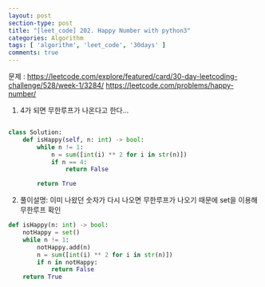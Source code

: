 ```yaml
---
layout: post
section-type: post
title: "[leet_code] 202. Happy Number with python3"
categories: Algorithm
tags: [ 'algorithm', 'leet_code', '30days' ]
comments: true
---
```

문제 : https://leetcode.com/explore/featured/card/30-day-leetcoding-challenge/528/week-1/3284/
https://leetcode.com/problems/happy-number/


1. 4가 되면 무한루프가 나온다고 한다...
``` python

class Solution:
    def isHappy(self, n: int) -> bool:
        while n != 1:
            n = sum([int(i) ** 2 for i in str(n)])
            if n == 4:
                return False

        return True
```


2. 풀이설명: 이미 나왔던 숫자가 다시 나오면 무한루프가 나오기 때문에 set을 이용해 무한루프 확인
``` python
def isHappy(n: int) -> bool:
    notHappy = set()
    while n != 1:
        notHappy.add(n)
        n = sum([int(i) ** 2 for i in str(n)])
        if n in notHappy:
            return False
    return True
```
